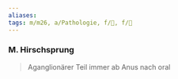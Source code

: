 ```yaml
---
aliases: 
tags: m/m26, a/Pathologie, f/💩, f/🐣
---
```

### M. Hirschsprung
> Aganglionärer Teil immer ab Anus nach oral